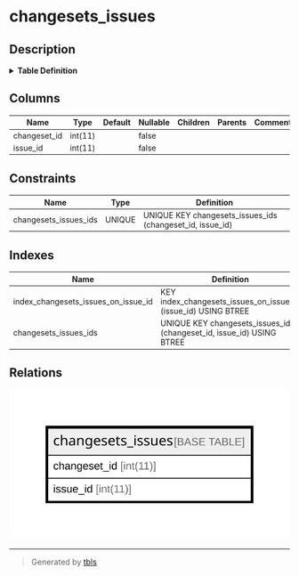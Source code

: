 # changesets_issues

## Description

<details>
<summary><strong>Table Definition</strong></summary>

```sql
CREATE TABLE `changesets_issues` (
  `changeset_id` int(11) NOT NULL,
  `issue_id` int(11) NOT NULL,
  UNIQUE KEY `changesets_issues_ids` (`changeset_id`,`issue_id`),
  KEY `index_changesets_issues_on_issue_id` (`issue_id`)
) ENGINE=InnoDB DEFAULT CHARSET=latin1
```

</details>

## Columns

| Name | Type | Default | Nullable | Children | Parents | Comment |
| ---- | ---- | ------- | -------- | -------- | ------- | ------- |
| changeset_id | int(11) |  | false |  |  |  |
| issue_id | int(11) |  | false |  |  |  |

## Constraints

| Name | Type | Definition |
| ---- | ---- | ---------- |
| changesets_issues_ids | UNIQUE | UNIQUE KEY changesets_issues_ids (changeset_id, issue_id) |

## Indexes

| Name | Definition |
| ---- | ---------- |
| index_changesets_issues_on_issue_id | KEY index_changesets_issues_on_issue_id (issue_id) USING BTREE |
| changesets_issues_ids | UNIQUE KEY changesets_issues_ids (changeset_id, issue_id) USING BTREE |

## Relations

![er](changesets_issues.svg)

---

> Generated by [tbls](https://github.com/k1LoW/tbls)
